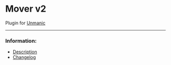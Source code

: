 # Mover v2
Plugin for [Unmanic](https://github.com/Unmanic)

---

### Information:

- [Description](description.md)
- [Changelog](changelog.md)
